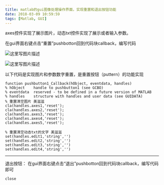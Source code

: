 ```yaml
---
title: matlab的gui图像处理操作界面，实现重置和退出按钮功能
date: 2018-03-09 10:59:59
tags: [Matlab, GUI]
---
```


<!--more-->
axes控件实现了展示图片，动态txt控件实现了展示或者输入参数。

在gui界面右键点击“重置”pushbotton回到代码块callback，编写代码

![这里写图片描述](http://p3qhnc0eg.bkt.clouddn.com/matlab/%E7%95%8C%E9%9D%A2_%E9%87%8D%E7%BD%AE1.png)

![这里写图片描述](http://p3qhnc0eg.bkt.clouddn.com/matlab/%E7%95%8C%E9%9D%A2_%E9%87%8D%E7%BD%AE2.png)

以下代码是实现图片和参数数字重置，是重置按钮（puttern）的功能实现
```
function pushbutton1_Callback(hObject, eventdata, handles)
% hObject    handle to pushbutton1 (see GCBO)
% eventdata  reserved - to be defined in a future version of MATLAB
% handles    structure with handles and user data (see GUIDATA)
% 重置清空图片 美滋滋
cla(handles.axes1,'reset');
cla(handles.axes2,'reset');
cla(handles.axes3,'reset');
cla(handles.axes4,'reset');
cla(handles.axes5,'reset');

% 重置清空动态txt的文字 美滋滋
set(handles.edit1,'string','')
set(handles.edit2,'string','')
set(handles.edit3,'string','')
set(handles.edit4,'string','')
```

----------------------------
退出按钮：
在gui界面右键点击“退出”pushbotton回到代码块callback，编写代码
即可
```
close
```
